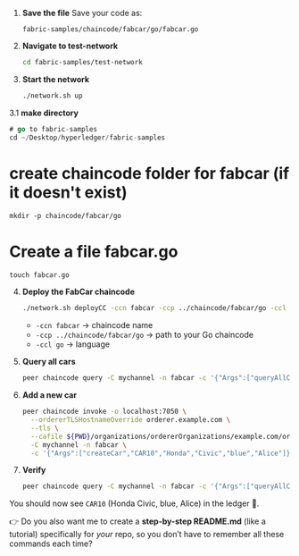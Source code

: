 
1. **Save the file**
   Save your code as:

   ```
   fabric-samples/chaincode/fabcar/go/fabcar.go
   ```

2. **Navigate to test-network**

   ```bash
   cd fabric-samples/test-network
   ```

3. **Start the network**

   ```bash
   ./network.sh up
   ```
3.1 **make directory**
```go
# go to fabric-samples
cd ~/Desktop/hyperledger/fabric-samples
```

# create chaincode folder for fabcar (if it doesn't exist)
```
mkdir -p chaincode/fabcar/go
```

# Create a file fabcar.go
```
touch fabcar.go
```

4. **Deploy the FabCar chaincode**

   ```bash
   ./network.sh deployCC -ccn fabcar -ccp ../chaincode/fabcar/go -ccl go
   ```

   * `-ccn fabcar` → chaincode name
   * `-ccp ../chaincode/fabcar/go` → path to your Go chaincode
   * `-ccl go` → language

5. **Query all cars**

   ```bash
   peer chaincode query -C mychannel -n fabcar -c '{"Args":["queryAllCars"]}'
   ```

6. **Add a new car**

   ```bash
   peer chaincode invoke -o localhost:7050 \
     --ordererTLSHostnameOverride orderer.example.com \
     --tls \
     --cafile ${PWD}/organizations/ordererOrganizations/example.com/orderers/orderer.example.com/msp/tlscacerts/tlsca.example.com-cert.pem \
     -C mychannel -n fabcar \
     -c '{"Args":["createCar","CAR10","Honda","Civic","blue","Alice"]}'
   ```

7. **Verify**

   ```bash
   peer chaincode query -C mychannel -n fabcar -c '{"Args":["queryAllCars"]}'
   ```

You should now see `CAR10` (Honda Civic, blue, Alice) in the ledger 🚗.

👉 Do you also want me to create a **step-by-step README.md** (like a tutorial) specifically for *your* repo, so you don’t have to remember all these commands each time?
